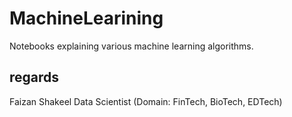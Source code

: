 # MachineLearining
Notebooks explaining various machine learning algorithms.


regards
--
Faizan Shakeel
Data Scientist
\(Domain: FinTech, BioTech, EDTech)
